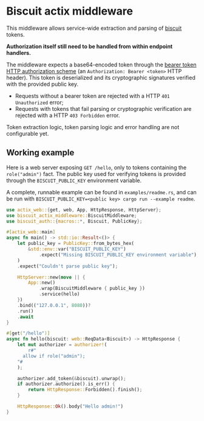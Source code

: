 # Biscuit actix middleware

This middleware allows service-wide extraction and parsing of [biscuit][biscuit] tokens.

**Authorization itself still need to be handled from within endpoint handlers.**

The middleware expects a base64-encoded token through the [bearer token HTTP authorization scheme][bearer-token-auth] (an `Authorization: Bearer <token>` HTTP header). This token is deserialized and its cryptographic signatures verified with the provided public key.

- Requests without a bearer token are rejected with a HTTP `401 Unauthorized` error;
- Requests with tokens that fail parsing or cryptographic verification are rejected with a HTTP `403 Forbidden` error.

Token extraction logic, token parsing logic and error handling are not configurable yet.

## Working example

Here is a web server exposing `GET /hello`, only to tokens containing the `role("admin")` fact. The public key used for verifying tokens is provided through the `BISCUIT_PUBLIC_KEY` environment variable.

A complete, runnable example can be found in `examples/readme.rs`, and can be run with `BISCUIT_PUBLIC_KEY=<public key> cargo run --example readme`.

```rust
use actix_web::{get, web, App, HttpResponse, HttpServer};
use biscuit_actix_middleware::BiscuitMiddleware;
use biscuit_auth::{macros::*, Biscuit, PublicKey};

#[actix_web::main]
async fn main() -> std::io::Result<()> {
    let public_key = PublicKey::from_bytes_hex(
        &std::env::var("BISCUIT_PUBLIC_KEY")
            .expect("Missing BISCUIT_PUBLIC_KEY environment variable"),
    )
    .expect("Couldn't parse public key");

    HttpServer::new(move || {
        App::new()
            .wrap(BiscuitMiddleware { public_key })
            .service(hello)
    })
    .bind(("127.0.0.1", 8080))?
    .run()
    .await
}

#[get("/hello")]
async fn hello(biscuit: web::ReqData<Biscuit>) -> HttpResponse {
    let mut authorizer = authorizer!(
        r#"
      allow if role("admin");
    "#
    );

    authorizer.add_token(&biscuit).unwrap();
    if authorizer.authorize().is_err() {
        return HttpResponse::Forbidden().finish();
    }

    HttpResponse::Ok().body("Hello admin!")
}

```

[biscuit]: https://biscuitsec.org
[bearer-token-auth]: https://datatracker.ietf.org/doc/html/rfc6750#section-2.1

